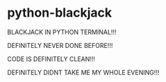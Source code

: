 # python-blackjack
 
 BLACKJACK IN PYTHON TERMINAL!!!
 
 DEFINITELY NEVER DONE BEFORE!!!
 
 CODE IS DEFINITELY CLEAN!!!
 
 DEFINITELY DIDNT TAKE ME MY WHOLE EVENING!!!
